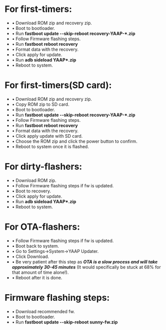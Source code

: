 # For first-timers:
- • Download ROM zip and recovery zip.
- • Boot to bootloader.
- • Run __fastboot update --skip-reboot recovery-YAAP-*.zip__
- • Follow Firmware flashing steps.
- • Run __fastboot reboot recovery__
- • Format data with the recovery.
- • Click apply for update.
- • Run __adb sideload YAAP*.zip__
- • Reboot to system.
# For first-timers(SD card):
- • Download ROM zip and recovery zip.
- • Copy ROM zip to SD card.
- • Boot to bootloader.
- • Run __fastboot update --skip-reboot recovery-YAAP-*.zip__
- • Follow Firmware flashing steps.
- • Run __fastboot reboot recovery__
- • Format data with the recovery.
- • Click apply update with SD card.
- • Choose the ROM zip and click the power button to confirm.
- • Reboot to system once it is flashed.
# For dirty-flashers:
- • Download ROM zip.
- • Follow Firmware flashing steps if fw is updated.
- • Boot to recovery.
- • Click apply for update.
- • Run __adb sideload YAAP*.zip__
- • Reboot to system.
# For OTA-flashers:
- • Follow Firmware flashing steps if fw is updated.
- • Boot back to system.
- • Go to Settings->System->YAAP Updater.
- • Click Download.
- • Be very patient after this step as __*OTA is a slow process and will take approximately 30-45 minutes*__ (It would specifically be stuck at 68% for that amount of time alone!).
- • Reboot after it is done.
# Firmware flashing steps:
- • Download recommended fw.
- • Boot to bootloader.
- • Run __fastboot update --skip-reboot sunny-fw.zip__
